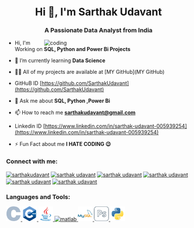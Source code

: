 <h1 align="center">Hi 👋, I'm Sarthak Udavant</h1>
<h3 align="center">A Passionate Data Analyst from India</h3>

<img align="right" alt="coding" width="400" src="https://khatriroshan.com.np/static/media/giphy.b31655aeb566789dab09.gif">


- Hi, I'm Working on **SQL, Python and Power Bi Projects**

- 🌱 I’m currently learning **Data Science**

- 👨‍💻 All of my projects are available at [MY GitHub](MY GitHub)

- GitHuB ID [https://github.com/SarthakUdavant](https://github.com/SarthakUdavant)

- 💬 Ask me about **SQL, Python ,Power Bi**

- 📫 How to reach me **sarthakudavant@gmail.com**

- Linkedin ID [https://www.linkedin.com/in/sarthak-udavant-005939254](https://www.linkedin.com/in/sarthak-udavant-005939254)

- ⚡ Fun Fact about me **I HATE CODING 😉**

<h3 align="left">Connect with me:</h3>
<p align="left">
<a href="https://linkedin.com/in/sarthakudavant" target="blank"><img align="center" src="https://raw.githubusercontent.com/rahuldkjain/github-profile-readme-generator/master/src/images/icons/Social/linked-in-alt.svg" alt="sarthakudavant" height="30" width="40" /></a>
<a href="https://kaggle.com/sarthak udavant" target="blank"><img align="center" src="https://raw.githubusercontent.com/rahuldkjain/github-profile-readme-generator/master/src/images/icons/Social/kaggle.svg" alt="sarthak udavant" height="30" width="40" /></a>
<a href="https://fb.com/sarthak udavant" target="blank"><img align="center" src="https://raw.githubusercontent.com/rahuldkjain/github-profile-readme-generator/master/src/images/icons/Social/facebook.svg" alt="sarthak udavant" height="30" width="40" /></a>
<a href="https://instagram.com/sarthak udavant" target="blank"><img align="center" src="https://raw.githubusercontent.com/rahuldkjain/github-profile-readme-generator/master/src/images/icons/Social/instagram.svg" alt="sarthak udavant" height="30" width="40" /></a>
<a href="https://www.youtube.com/c/sarthak udavant" target="blank"><img align="center" src="https://raw.githubusercontent.com/rahuldkjain/github-profile-readme-generator/master/src/images/icons/Social/youtube.svg" alt="sarthak udavant" height="30" width="40" /></a>
<a href="https://www.hackerrank.com/sarthak udavant" target="blank"><img align="center" src="https://raw.githubusercontent.com/rahuldkjain/github-profile-readme-generator/master/src/images/icons/Social/hackerrank.svg" alt="sarthak udavant" height="30" width="40" /></a>
</p>

<h3 align="left">Languages and Tools:</h3>
<p align="left"> <a href="https://www.cprogramming.com/" target="_blank" rel="noreferrer"> <img src="https://raw.githubusercontent.com/devicons/devicon/master/icons/c/c-original.svg" alt="c" width="40" height="40"/> </a> <a href="https://www.w3schools.com/cpp/" target="_blank" rel="noreferrer"> <img src="https://raw.githubusercontent.com/devicons/devicon/master/icons/cplusplus/cplusplus-original.svg" alt="cplusplus" width="40" height="40"/> </a> <a href="https://www.java.com" target="_blank" rel="noreferrer"> <img src="https://raw.githubusercontent.com/devicons/devicon/master/icons/java/java-original.svg" alt="java" width="40" height="40"/> </a> <a href="https://www.mathworks.com/" target="_blank" rel="noreferrer"> <img src="https://upload.wikimedia.org/wikipedia/commons/2/21/Matlab_Logo.png" alt="matlab" width="40" height="40"/> </a> <a href="https://www.mysql.com/" target="_blank" rel="noreferrer"> <img src="https://raw.githubusercontent.com/devicons/devicon/master/icons/mysql/mysql-original-wordmark.svg" alt="mysql" width="40" height="40"/> </a> <a href="https://www.photoshop.com/en" target="_blank" rel="noreferrer"> <img src="https://raw.githubusercontent.com/devicons/devicon/master/icons/photoshop/photoshop-line.svg" alt="photoshop" width="40" height="40"/> </a> <a href="https://www.python.org" target="_blank" rel="noreferrer"> <img src="https://raw.githubusercontent.com/devicons/devicon/master/icons/python/python-original.svg" alt="python" width="40" height="40"/> </a> </p>


<!--
**SarthakUdavant/SarthakUdavant** is a ✨ _special_ ✨ repository because its `README.md` (this file) appears on your GitHub profile.

Here are some ideas to get you started:

- 🔭 I’m currently working on ...
- 🌱 I’m currently learning ...
- 👯 I’m looking to collaborate on ...
- 🤔 I’m looking for help with ...
- 💬 Ask me about ...
- 📫 How to reach me: ...
- 😄 Pronouns: ...
- ⚡ Fun fact: ...
-->
